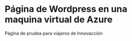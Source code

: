 # Página de Wordpress en una maquina virtual de Azure
Página de prueba para viajeros de Innovacción

